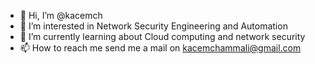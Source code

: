 - 👋 Hi, I’m @kacemch
- 👀 I’m interested in Network Security Engineering and Automation
- 🌱 I’m currently learning about Cloud computing and network security
- 📫 How to reach me send me a mail on kacemchammali@gmail.com


<!---
kacemch/kacemch is a ✨ special ✨ repository because its `README.md` (this file) appears on your GitHub profile.
You can click the Preview link to take a look at your changes.
--->
